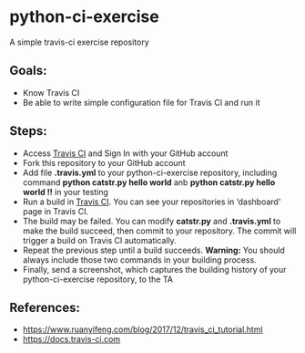 # python-ci-exercise
A simple travis-ci exercise repository

## Goals:
- Know Travis CI
- Be able to write simple configuration file for Travis CI and run it

## Steps:
- Access [Travis CI](https://www.travis-ci.com) and Sign In with your GitHub account
- Fork this repository to your GitHub account
- Add file **.travis.yml** to your python-ci-exercise repository, including command **python catstr.py hello world** anb **python catstr.py hello world !!** in your testing
- Run a build in [Travis CI](https://www.travis-ci.com). You can see your repositories in ‘dashboard' page in Travis CI.
- The build may be failed. You can modify **catstr.py** and **.travis.yml** to make the build succeed, then commit to your repository. The commit will trigger a build on Travis CI automatically. 
- Repeat the previous step until a build succeeds. **Warning:** You should always include those two commands in your building process.
- Finally, send a screenshot, which captures the building history of your python-ci-exercise repository, to the TA

## References:
- https://www.ruanyifeng.com/blog/2017/12/travis_ci_tutorial.html
- https://docs.travis-ci.com
